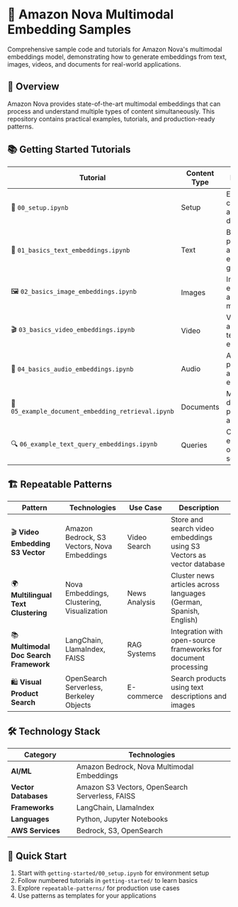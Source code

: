 # 🚀 Amazon Nova Multimodal Embedding Samples

Comprehensive sample code and tutorials for Amazon Nova's multimodal embeddings model, demonstrating how to generate embeddings from text, images, videos, and documents for real-world applications.

## 🌟 Overview

Amazon Nova provides state-of-the-art multimodal embeddings that can process and understand multiple types of content simultaneously. This repository contains practical examples, tutorials, and production-ready patterns.

## 📚 Getting Started Tutorials

| Tutorial | Content Type | Description |
|----------|-------------|-------------|
| 🔧 `00_setup.ipynb` | Setup | Environment configuration and dependencies |
| 📝 `01_basics_text_embeddings.ipynb` | Text | Basic text processing and embedding generation |
| 🖼️ `02_basics_image_embeddings.ipynb` | Images | Image feature extraction and similarity matching |
| 🎬 `03_basics_video_embeddings.ipynb` | Video | Video content analysis and temporal embeddings |
| 🎵 `04_basics_audio_embeddings.ipynb` | Audio | Audio content processing and feature extraction |
| 📄 `05_example_document_embedding_retrieval.ipynb` | Documents | Multi-page document processing and chunking |
| 🔍 `06_example_text_query_embeddings.ipynb` | Queries | Creating embeddings optimized for search |

## 🏗️ Repeatable Patterns

| Pattern | Technologies | Use Case | Description |
|---------|-------------|----------|-------------|
| 🎬 **Video Embedding S3 Vector** | Amazon Bedrock, S3 Vectors, Nova Embeddings | Video Search | Store and search video embeddings using S3 Vectors as vector database |
| 🌍 **Multilingual Text Clustering** | Nova Embeddings, Clustering, Visualization | News Analysis | Cluster news articles across languages (German, Spanish, English) |
| 📚 **Multimodal Doc Search Framework** | LangChain, LlamaIndex, FAISS | RAG Systems | Integration with open-source frameworks for document processing |
| 🛍️ **Visual Product Search** | OpenSearch Serverless, Berkeley Objects | E-commerce | Search products using text descriptions and images |

## 🛠️ Technology Stack

| Category | Technologies |
|----------|-------------|
| **AI/ML** | Amazon Bedrock, Nova Multimodal Embeddings |
| **Vector Databases** | Amazon S3 Vectors, OpenSearch Serverless, FAISS |
| **Frameworks** | LangChain, LlamaIndex |
| **Languages** | Python, Jupyter Notebooks |
| **AWS Services** | Bedrock, S3, OpenSearch |

## 🚀 Quick Start

1. Start with `getting-started/00_setup.ipynb` for environment setup
2. Follow numbered tutorials in `getting-started/` to learn basics
3. Explore `repeatable-patterns/` for production use cases
4. Use patterns as templates for your applications

